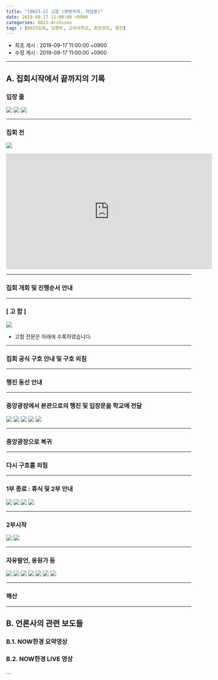 ```yaml
---
title: "[0823-2] 고함 (용량주의, 작업중)"
date: 2019-09-17 11:00:00 +0900
categories: 0823-Archives
tags : [0823집회, 집행부, 고려대학교, 중앙광장, 행진]
---
```


* 최초 게시 : 2019-09-17 11:00:00 +0900
* 수정 게시 : 2019-09-17 11:00:00 +0900

-----

## A. 집회시작에서 끝까지의 기록


### 입장 줄

![](/asset/image/2019-08-23/p2/01-샤일록1.jpg) 
![](/asset/image/2019-08-23/p2/02-난가끔레폿을빼1.jpeg) 
![](/asset/image/2019-08-23/p2/03-햄최몇1.jpeg) 


----

### 집회 전
![](/asset/image/2019-08-23/p2/04-낙타1000마리1.jpg) 

<iframe width="560" height="315" src="https://www.youtube.com/embed/xgU8omca6Nk" frameborder="0" allow="accelerometer; autoplay; encrypted-media; gyroscope; picture-in-picture" allowfullscreen></iframe>



----

### 집회 개회 및 진행순서 안내



----
### [  고   함  ]
![](/asset/image/2019-08-23/p2/05-Frances_HA_20190823_182908.jpg) 
* 고함 전문은 아래에 수록하였습니다.


----
### 집회 공식 구호 안내 및 구호 외침


----
### 행진 동선 안내


----
### 중앙광장에서 본관으로의 행진 및 입장문을 학교에 전달

![](/asset/image/2019-08-23/p2/06-샤일록3.jpg) 
![](/asset/image/2019-08-23/p2/07-샤일록4.jpg) 
![](/asset/image/2019-08-23/p2/08-샤일록5.jpg) 
![](/asset/image/2019-08-23/p2/09-골든키위2-20190823_184234_1.gif) 
![](/asset/image/2019-08-23/p2/10-골든키위3-20190823_184436_1_1_1.gif) 


----
### 중앙광장으로 복귀


----
### 다시 구호를 외침


----
### 1부 종료 : 휴식 및 2부 안내

![](/asset/image/2019-08-23/p2/11-스톤콜드3.jpg) 
![](/asset/image/2019-08-23/p2/12-큐더블유1.jpeg) 
![](/asset/image/2019-08-23/p2/13-토끼소녀2.jpeg) 
![](/asset/image/2019-08-23/p2/14-토끼소녀4.jpeg) 


----
### 2부시작
![](/asset/image/2019-08-23/p2/15-난가끔레폿을빼2.jpeg) 
![](/asset/image/2019-08-23/p2/16-난가끔레폿을빼4.jpeg)


----
### 자유발언, 응원가 등
![](/asset/image/2019-08-23/p2/17-스톤콜드1.jpg) 
![](/asset/image/2019-08-23/p2/18-스톤콜드2.jpg) 
![](/asset/image/2019-08-23/p2/19-골든키위4-20190823_195357_1_1.gif) 
![](/asset/image/2019-08-23/p2/20-돌아온수커지1-2019-08-23-19-44-07.jpg) 
![](/asset/image/2019-08-23/p2/21-너를담아봄1.jpeg) 
![](/asset/image/2019-08-23/p2/22-너를담아봄2.jpeg) 
![](/asset/image/2019-08-23/p2/23-샤일록7.jpgg) 


----
### 해산




----
## B. 언론사의 관련 보도들
### B.1. NOW한경 요약영상


### B.2. NOW한경 LIVE 영상



...



